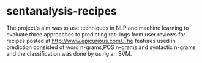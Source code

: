 sentanalysis-recipes
====================
The project's aim was to use techniques in NLP and machine learning to evaluate three approaches to predicting rat-
ings from user reviews for recipes posted at http://www.epicurious.com/.The features used in prediction consisted of word n-grams,POS n-grams and syntactic n-grams and the classification was done by using an SVM.

